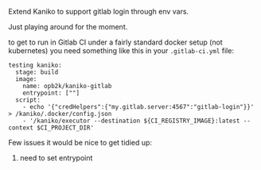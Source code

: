 Extend Kaniko to support gitlab login through env vars.

Just playing around for the moment.

to get to run in Gitlab CI under a fairly standard docker setup (not kubernetes) you need something like this in your `.gitlab-ci.yml` file:

```
testing kaniko:
  stage: build
  image:
    name: opb2k/kaniko-gitlab
    entrypoint: [""]
  script:
    - echo '{"credHelpers":{"my.gitlab.server:4567":"gitlab-login"}}' > /kaniko/.docker/config.json
    - '/kaniko/executor --destination ${CI_REGISTRY_IMAGE}:latest --context $CI_PROJECT_DIR'
```

Few issues it would be nice to get tidied up:

1. need to set entrypoint
 